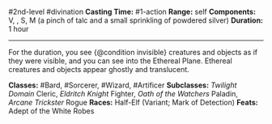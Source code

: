 #2nd-level #divination
**Casting Time:** #1-action
**Range:** self
**Components:** V, , S, M (a pinch of talc and a small sprinkling of powdered silver)
**Duration:** 1 hour

---

For the duration, you see {@condition invisible} creatures and objects as if they were visible, and you can see into the Ethereal Plane. Ethereal creatures and objects appear ghostly and translucent.


**Classes:** #Bard, #Sorcerer, #Wizard, #Artificer
**Subclasses:** *Twilight Domain* Cleric, *Eldritch Knight* Fighter, *Oath of the Watchers* Paladin, *Arcane Trickster* Rogue
**Races:** Half-Elf (Variant; Mark of Detection)
**Feats:** Adept of the White Robes
